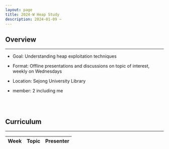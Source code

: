 ```yaml
---
layout: page
title: 2024-W Heap Study
description: 2024-01-09 ~
---
```


## Overview
---
- Goal: Understanding heap exploitation techniques

- Format: Offline presentations and discussions on topic of interest, weekly on Wednesdays

- Location: Sejong University Library

- member: 2 including me

<br><br>

## Curriculum
---
<table id="table" data-toggle="table" data-url="{{ '/assets/json/2024-W Heap Study.json' | relative_url }}">
  <thead>
    <tr>
      <th data-field="week" data-align="center">Week</th>
      <th data-field="topic" data-align="center">Topic</th>
      <th data-field="presenter" data-align="center">Presenter</th>
    </tr>
  </thead>
</table>
